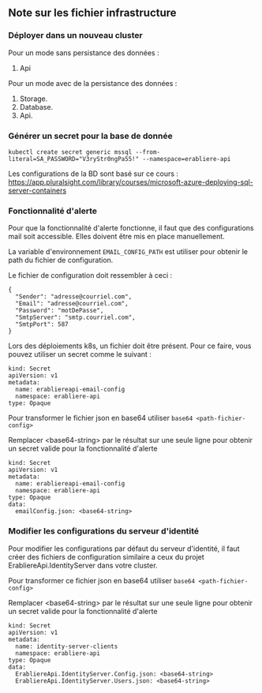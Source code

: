 ## Note sur les fichier infrastructure

### Déployer dans un nouveau cluster

Pour un mode sans persistance des données : 
1. Api

Pour un mode avec de la persistance des données :
1. Storage.
2. Database.
3. Api.

### Générer un secret pour la base de donnée 

```
kubectl create secret generic mssql --from-literal=SA_PASSWORD="V3ryStr0ngPa55!" --namespace=erabliere-api
```

Les configurations de la BD sont basé sur ce cours : https://app.pluralsight.com/library/courses/microsoft-azure-deploying-sql-server-containers

### Fonctionnalité d'alerte

Pour que la fonctionnalité d'alerte fonctionne, il faut que des configurations mail soit accessible. Elles doivent être mis en place manuellement.

La variable d'environnement ```EMAIL_CONFIG_PATH``` est utiliser pour obtenir le path du fichier de configuration.

Le fichier de configuration doit ressembler à ceci : 
```
{
  "Sender": "adresse@courriel.com",
  "Email": "adresse@courriel.com",
  "Password": "motDePasse",
  "SmtpServer": "smtp.courriel.com",
  "SmtpPort": 587
}
```

Lors des déploiements k8s, un fichier doit être présent. Pour ce faire, vous pouvez utiliser un secret comme le suivant : 
```
kind: Secret
apiVersion: v1
metadata:
  name: erabliereapi-email-config
  namespace: erabliere-api
type: Opaque
```

Pour transformer le fichier json en base64 utiliser ```base64 <path-fichier-config>```

Remplacer \<base64-string\> par le résultat sur une seule ligne pour obtenir un secret valide pour la fonctionnalité d'alerte

```
kind: Secret
apiVersion: v1
metadata:
  name: erabliereapi-email-config
  namespace: erabliere-api
type: Opaque
data:
  emailConfig.json: <base64-string>
```

### Modifier les configurations du serveur d'identité

Pour modifier les configurations par défaut du serveur d'identité, il faut créer des fichiers de configuration similaire a ceux du projet ErabliereApi.IdentityServer dans votre cluster.

Pour transformer ce fichier json en base64 utiliser ```base64 <path-fichier-config>```

Remplacer \<base64-string\> par le résultat sur une seule ligne pour obtenir un secret valide pour la fonctionnalité d'alerte

```
kind: Secret
apiVersion: v1
metadata:
  name: identity-server-clients
  namespace: erabliere-api
type: Opaque
data:
  ErabliereApi.IdentityServer.Config.json: <base64-string>
  ErabliereApi.IdentityServer.Users.json: <base64-string>
```